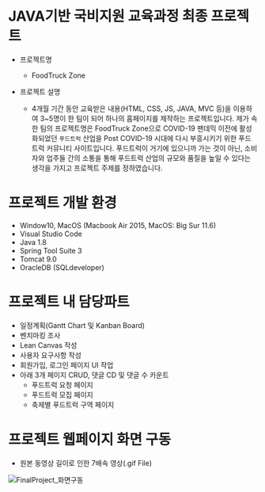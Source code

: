 # JAVA기반 국비지원 교육과정 최종 프로젝트
- 프로젝트명
  - FoodTruck Zone

- 프로젝트 설명
  - 4개월 기간 동안 교육받은 내용(HTML, CSS, JS, JAVA, MVC 등)을 이용하여 3~5명이 한 팀이 되어 하나의 홈페이지를 제작하는 프로젝트입니다.
  제가 속한 팀의 프로젝트명은 FoodTruck Zone으로 COVID-19 팬데믹 이전에 활성화되었던 `푸드트럭` 산업을 Post COVID-19 시대에 다시 부흥시키기 위한 푸드트럭 커뮤니티 사이트입니다. 
  푸드트럭이 거기에 있으니까 가는 것이 아닌, 소비자와 업주들 간의 소통을 통해 푸드트럭 산업의 규모와 품질을 높일 수 있다는 생각을 가지고 프로젝트 주제를 정하였습니다.

# 프로젝트 개발 환경
  - Window10, MacOS (Macbook Air 2015, MacOS: Big Sur 11.6)
  - Visual Studio Code
  - Java 1.8
  - Spring Tool Suite 3
  - Tomcat 9.0
  - OracleDB (SQLdeveloper)

# 프로젝트 내 담당파트
  - 일정계획(Gantt Chart 및 Kanban Board)
  - 벤치마킹 조사
  - Lean Canvas 작성
  - 사용자 요구사항 작성
  - 회원가입, 로그인 페이지 UI 작업
  - 아래 3개 페이지 CRUD, 댓글 CD 및 댓글 수 카운트
    - 푸드트럭 요청 페이지
    - 푸드트럭 모집 페이지
    - 축제별 푸드트럭 구역 페이지

# 프로젝트 웹페이지 화면 구동
  - 원본 동영상 길이로 인한 7배속 영상(.gif File)

![FinalProject_화면구동](https://user-images.githubusercontent.com/90893838/140254534-913b6044-fe81-4a9f-824c-3f61f815f16b.gif)
